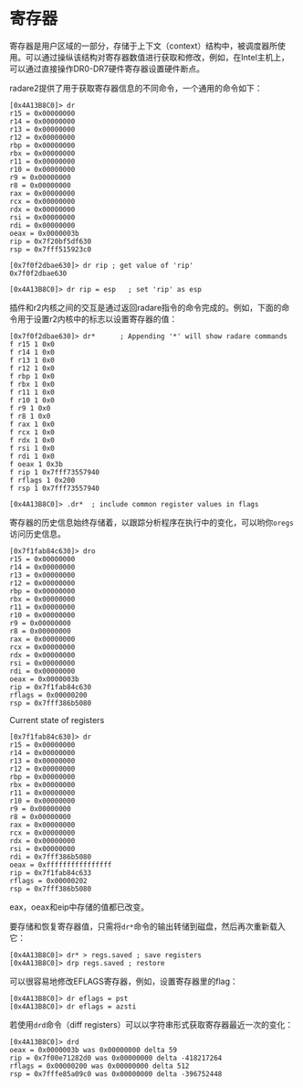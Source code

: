 # 寄存器

寄存器是用户区域的一部分，存储于上下文（context）结构中，被调度器所使用。可以通过操纵该结构对寄存器数值进行获取和修改，例如，在Intel主机上，可以通过直接操作DR0-DR7硬件寄存器设置硬件断点。

radare2提供了用于获取寄存器信息的不同命令，一个通用的命令如下：

```
[0x4A13B8C0]> dr
r15 = 0x00000000
r14 = 0x00000000
r13 = 0x00000000
r12 = 0x00000000
rbp = 0x00000000
rbx = 0x00000000
r11 = 0x00000000
r10 = 0x00000000
r9 = 0x00000000
r8 = 0x00000000
rax = 0x00000000
rcx = 0x00000000
rdx = 0x00000000
rsi = 0x00000000
rdi = 0x00000000
oeax = 0x0000003b
rip = 0x7f20bf5df630
rsp = 0x7fff515923c0

[0x7f0f2dbae630]> dr rip ; get value of 'rip'
0x7f0f2dbae630

[0x4A13B8C0]> dr rip = esp   ; set 'rip' as esp
```

插件和r2内核之间的交互是通过返回radare指令的命令完成的。例如，下面的命令用于设置r2内核中的标志以设置寄存器的值：

```
[0x7f0f2dbae630]> dr*      ; Appending '*' will show radare commands
f r15 1 0x0
f r14 1 0x0
f r13 1 0x0
f r12 1 0x0
f rbp 1 0x0
f rbx 1 0x0
f r11 1 0x0
f r10 1 0x0
f r9 1 0x0
f r8 1 0x0
f rax 1 0x0
f rcx 1 0x0
f rdx 1 0x0
f rsi 1 0x0
f rdi 1 0x0
f oeax 1 0x3b
f rip 1 0x7fff73557940
f rflags 1 0x200
f rsp 1 0x7fff73557940

[0x4A13B8C0]> .dr*  ; include common register values in flags
```

寄存器的历史信息始终存储着，以跟踪分析程序在执行中的变化，可以哟你`oregs`访问历史信息。

```
[0x7f1fab84c630]> dro
r15 = 0x00000000
r14 = 0x00000000
r13 = 0x00000000
r12 = 0x00000000
rbp = 0x00000000
rbx = 0x00000000
r11 = 0x00000000
r10 = 0x00000000
r9 = 0x00000000
r8 = 0x00000000
rax = 0x00000000
rcx = 0x00000000
rdx = 0x00000000
rsi = 0x00000000
rdi = 0x00000000
oeax = 0x0000003b
rip = 0x7f1fab84c630
rflags = 0x00000200
rsp = 0x7fff386b5080
```
Current state of registers

```
[0x7f1fab84c630]> dr
r15 = 0x00000000
r14 = 0x00000000
r13 = 0x00000000
r12 = 0x00000000
rbp = 0x00000000
rbx = 0x00000000
r11 = 0x00000000
r10 = 0x00000000
r9 = 0x00000000
r8 = 0x00000000
rax = 0x00000000
rcx = 0x00000000
rdx = 0x00000000
rsi = 0x00000000
rdi = 0x7fff386b5080
oeax = 0xffffffffffffffff
rip = 0x7f1fab84c633
rflags = 0x00000202
rsp = 0x7fff386b5080
```

eax，oeax和eip中存储的值都已改变。

要存储和恢复寄存器值，只需将`dr*`命令的输出转储到磁盘，然后再次重新载入它：

```
[0x4A13B8C0]> dr* > regs.saved ; save registers
[0x4A13B8C0]> drp regs.saved ; restore
```

可以很容易地修改EFLAGS寄存器，例如，设置寄存器里的flag：

```
[0x4A13B8C0]> dr eflags = pst
[0x4A13B8C0]> dr eflags = azsti
```

若使用`drd`命令（diff registers）可以以字符串形式获取寄存器最近一次的变化：

```
[0x4A13B8C0]> drd
oeax = 0x0000003b was 0x00000000 delta 59
rip = 0x7f00e71282d0 was 0x00000000 delta -418217264
rflags = 0x00000200 was 0x00000000 delta 512
rsp = 0x7fffe85a09c0 was 0x00000000 delta -396752448
```

